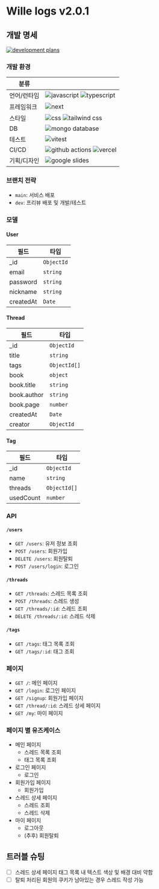 # Wille logs v2.0.1

## 개발 명세

<a  href="https://docs.google.com/presentation/d/1PcN8LeZvUc7AFdF8_p4HjTP1PfoJVcXAMg9kTAUOaOQ/edit#slide=id.p" target="_blank">

![development plans](https://img.shields.io/badge/기획%20슬라이드-FBBC04?style=flat-square&logo=googleslides&logoColor=000000)

</a>

### 개발 환경

| 분류        |                                                                                                                                                                                                                                   |
| ----------- | --------------------------------------------------------------------------------------------------------------------------------------------------------------------------------------------------------------------------------- |
| 언어/런타임 | ![javascript](https://img.shields.io/badge/JavaScript-F7DF1E?style=flat-square&logo=JavaScript&logoColor=000000) ![typescript](https://img.shields.io/badge/TypeScript-3178C6?style=flat-square&logo=TypeScript&logoColor=FFFFFF) |
| 프레임워크  | ![next](https://img.shields.io/badge/Next-000000?style=flat-square&logo=Next.js&logoColor=FFFFFF)                                                                                                                                 |
| 스타일      | ![css](https://img.shields.io/badge/CSS-1572B6?style=flat-square&logo=CSS3&logoColor=FFFFFF) ![tailwind css](https://img.shields.io/badge/Tailwind%20CSS-06B6D4?style=flat-square&logo=TailwindCSS&logoColor=FFFFFF)              |
| DB          | ![mongo database](https://img.shields.io/badge/MongoDB-47A248?style=flat-square&logo=MongoDB&logoColor=FFFFFF)                                                                                                                    |
| 테스트      | ![vitest](https://img.shields.io/badge/Vitest-6E9F18?style=flat-square&logo=Vitest&logoColor=FFFFFF)                                                                                                                              |
| CI/CD       | ![github actions](https://img.shields.io/badge/Actions-2088FF?style=flat-square&logo=githubactions&logoColor=FFFFFF) ![vercel](https://img.shields.io/badge/Vercel-000000?style=flat-square&logo=Vercel&logoColor=FFFFFF)         |
| 기획/디자인 | ![google slides](https://img.shields.io/badge/Google%20Slides-FBBC04?style=flat-square&logo=googleslides&logoColor=000000)                                                                                                        |

### 브랜치 전략

- `main`: 서비스 배포
- `dev`: 프리뷰 배포 및 개발/테스트

### 모델

#### User

| 필드      | 타입       |
| --------- | ---------- |
| \_id      | `ObjectId` |
| email     | `string`   |
| password  | `string`   |
| nickname  | `string`   |
| createdAt | `Date`     |

#### Thread

| 필드        | 타입         |
| ----------- | ------------ |
| \_id        | `ObjectId`   |
| title       | `string`     |
| tags        | `ObjectId[]` |
| book        | `object`     |
| book.title  | `string`     |
| book.author | `string`     |
| book.page   | `number`     |
| createdAt   | `Date`       |
| creator     | `ObjectId`   |

#### Tag

| 필드      | 타입         |
| --------- | ------------ |
| \_id      | `ObjectId`   |
| name      | `string`     |
| threads   | `ObjectId[]` |
| usedCount | `number`     |

### API

#### `/users`

- `GET /users`: 유저 정보 조회
- `POST /users`: 회원가입
- `DELETE /users`: 회원탈퇴
- `POST /users/login`: 로그인

#### `/threads`

- `GET /threads`: 스레드 목록 조회
- `POST /threads`: 스레드 생성
- `GET /threads/:id`: 스레드 조회
- `DELETE /threads/:id`: 스레드 삭제

#### `/tags`

- `GET /tags`: 태그 목록 조회
- `GET /tags/:id`: 태그 조회

### 페이지

- `GET /`: 메인 페이지
- `GET /login`: 로그인 페이지
- `GET /signup`: 회원가입 페이지
- `GET /thread/:id`: 스레드 상세 페이지
- `GET /my`: 마이 페이지

### 페이지 별 유즈케이스

- 메인 페이지
  - 스레드 목록 조회
  - 태그 목록 조회
- 로그인 페이지
  - 로그인
- 회원가입 페이지
  - 회원가입
- 스레드 상세 페이지
  - 스레드 조회
  - 스레드 삭제
- 마이 페이지
  - 로그아웃
  - (추후) 회원탈퇴

## 트러블 슈팅

- [ ] 스레드 상세 페이지 태그 목록 내 텍스트 색상 및 배경 대비 약함
- [ ] 탈퇴 처리된 회원의 쿠키가 남아있는 경우 스레드 작성 가능

